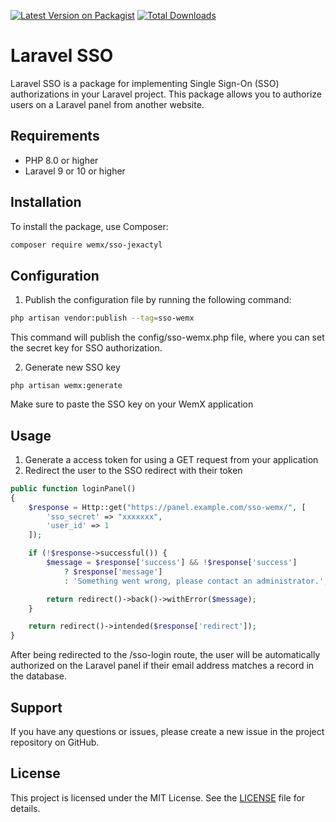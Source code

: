 [![Latest Version on Packagist](https://img.shields.io/packagist/v/wemx/sso-jexactyl.svg?style=flat-square)](https://packagist.org/packages/wemx/sso-jexactyl)
[![Total Downloads](https://img.shields.io/packagist/dt/wemx/sso-jexactyl.svg?style=flat-square)](https://packagist.org/packages/wemx/sso-jexactyl)

# Laravel SSO

Laravel SSO is a package for implementing Single Sign-On (SSO) authorizations in your Laravel project. This package allows you to authorize users on a Laravel panel from another website.

## Requirements

- PHP 8.0 or higher
- Laravel 9 or 10 or higher

## Installation

To install the package, use Composer:

```bash
composer require wemx/sso-jexactyl
```

## Configuration
1. Publish the configuration file by running the following command:
```bash
php artisan vendor:publish --tag=sso-wemx
```
This command will publish the config/sso-wemx.php file, where you can set the secret key for SSO authorization.

2. Generate new SSO key
```shell
php artisan wemx:generate
```

Make sure to paste the SSO key on your WemX application

## Usage

1. Generate a access token for using a GET request from your application
2. Redirect the user to the SSO redirect with their token

```php
public function loginPanel()
{
    $response = Http::get("https://panel.example.com/sso-wemx/", [
        'sso_secret' => "xxxxxxx",
        'user_id' => 1
    ]);

    if (!$response->successful()) {
        $message = $response['success'] && !$response['success']
            ? $response['message']
            : 'Something went wrong, please contact an administrator.';

        return redirect()->back()->withError($message);
    }

    return redirect()->intended($response['redirect']);
}
```
After being redirected to the /sso-login route, the user will be automatically authorized on the Laravel panel if their email address matches a record in the database.

## Support

If you have any questions or issues, please create a new issue in the project repository on GitHub.

## License

This project is licensed under the MIT License. See the [LICENSE](https://github.com/GIGABAIT93/LaravelSso/blob/main/LICENSE) file for details.
